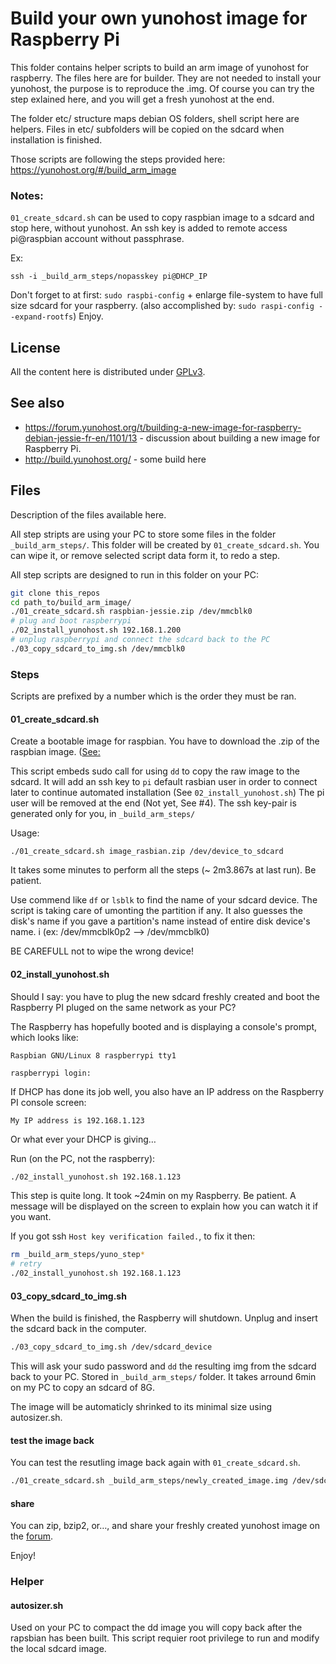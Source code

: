 # Build your own yunohost image for Raspberry Pi

This folder contains helper scripts to build an arm image of yunohost for raspberry.
The files here are for builder. They are not needed to install your yunohost, the purpose is to reproduce the .img.
Of course you can try the step exlained here, and you will get a fresh yunohost at the end.

The folder etc/ structure maps debian OS folders, shell script here are helpers.
Files in etc/ subfolders will be copied on the sdcard when installation is finished.

Those scripts are following the steps provided here: https://yunohost.org/#/build_arm_image

### Notes:

`01_create_sdcard.sh` can be used to copy raspbian image to a sdcard and stop here, without yunohost.
An ssh key is added to remote access pi@raspbian account without passphrase.

Ex:
```
ssh -i _build_arm_steps/nopasskey pi@DHCP_IP
```

Don't forget to at first: `sudo raspbi-config` + enlarge file-system to have full size sdcard for your raspberry.
(also accomplished by: `sudo raspi-config --expand-rootfs`)
Enjoy.

## License
All the content here is distributed under [GPLv3](http://www.gnu.org/licenses/gpl-3.0.txt).

## See also
* https://forum.yunohost.org/t/building-a-new-image-for-raspberry-debian-jessie-fr-en/1101/13 - discussion about building a new image for Raspberry Pi.
* http://build.yunohost.org/ - some build here

## Files

Description of the files available here.

All step stripts are using your PC to store some files in the folder `_build_arm_steps/`.  This folder will be created by `01_create_sdcard.sh`. You can wipe it, or remove selected script data form it, to redo a step.

All step scripts are designed to run in this folder on your PC:

~~~bash
git clone this_repos
cd path_to/build_arm_image/
./01_create_sdcard.sh raspbian-jessie.zip /dev/mmcblk0
# plug and boot raspberrypi
./02_install_yunohost.sh 192.168.1.200
# unplug raspberrypi and connect the sdcard back to the PC
./03_copy_sdcard_to_img.sh /dev/mmcblk0
~~~

### Steps

Scripts are prefixed by a number which is the order they must be ran.

#### 01_create_sdcard.sh

Create a bootable image for raspbian. You have to download the .zip of the raspbian image.
([See:](https://www.raspberrypi.org/downloads/raspbian/)

This script embeds sudo call for using `dd` to copy the raw image to the sdcard. 
It will add an ssh key to `pi` default rasbian user in order to connect later to continue automated installation (See `02_install_yunohost.sh`)
The pi user will be removed at the end (Not yet, See #4). The ssh key-pair is generated only for you, in `_build_arm_steps/`

Usage:

~~~
./01_create_sdcard.sh image_rasbian.zip /dev/device_to_sdcard
~~~

It takes some minutes to perform all the steps (~ 2m3.867s at last run). Be patient.

Use commend like `df` or `lsblk` to find the name of your sdcard device. The script is taking care of umonting the partition if any. 
It also guesses the disk's name if you gave a partition's name instead of entire disk device's name. i
(ex: /dev/mmcblk0p2 --> /dev/mmcblk0)

BE CAREFULL not to wipe the wrong device!

#### 02_install_yunohost.sh

Should I say: you have to plug the new sdcard freshly created and boot the Raspberry PI pluged on the same network as your PC?

The Raspberry has hopefully booted and is displaying a console's prompt, which looks like:

~~~
Raspbian GNU/Linux 8 raspberrypi tty1

raspberrypi login:
~~~

If DHCP has done its job well, you also have an IP address on the Raspberry PI console screen:

~~~
My IP address is 192.168.1.123
~~~

Or what ever your DHCP is giving…

Run (on the PC, not the raspberry):

~~~bash
./02_install_yunohost.sh 192.168.1.123
~~~

This step is quite long. It took ~24min on my Raspberry. Be patient.
A message will be displayed on the screen to explain how you can watch it if you want.

If you got ssh `Host key verification failed.`, to fix it then:

~~~bash
rm _build_arm_steps/yuno_step*
# retry
./02_install_yunohost.sh 192.168.1.123
~~~

#### 03_copy_sdcard_to_img.sh

When the build is finished, the Raspberry will shutdown. Unplug and insert the sdcard back in the computer.

~~~bash
./03_copy_sdcard_to_img.sh /dev/sdcard_device
~~~

This will ask your sudo password and `dd` the resulting img from the sdcard back to your PC. 
Stored in `_build_arm_steps/` folder. It takes arround 6min on my PC to copy an sdcard of 8G.

The image will be automaticly shrinked to its minimal size using autosizer.sh. 


#### test the image back

You can test the resutling image back again with `01_create_sdcard.sh`.

~~~bash
./01_create_sdcard.sh _build_arm_steps/newly_created_image.img /dev/sdcard_device
~~~

#### share

You can zip, bzip2, or…, and share your freshly created yunohost image on the [forum](https://forum.yunohost.org).

Enjoy!

### Helper

#### autosizer.sh

Used on your PC to compact the dd image you will copy back after the rapsbian has been built.
This script requier root privilege to run and modify the local sdcard image.
